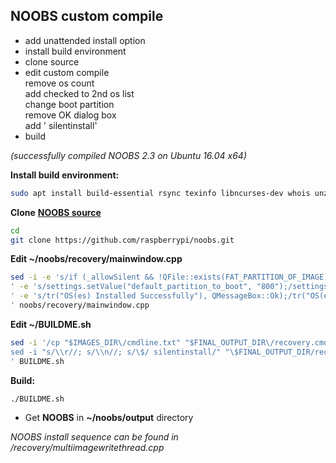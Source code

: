 NOOBS custom compile
---

- add unattended install option
- install build environment
- clone source
- edit custom compile  
	remove os count  
	add checked to 2nd os list  
	change boot partition  
	remove OK dialog box  
	add ' silentinstall'
- build  

_(successfully compiled NOOBS 2.3 on Ubuntu 16.04 x64)_  

**Install build environment:**  
```sh
sudo apt install build-essential rsync texinfo libncurses-dev whois unzip bc qt4-linguist-tools git-all
```
**Clone** [**NOOBS source**](https://github.com/raspberrypi/noobs)
```sh
cd
git clone https://github.com/raspberrypi/noobs.git
```  
**Edit ~/noobs/recovery/mainwindow.cpp**  
```sh
sed -i -e 's/if (_allowSilent && !QFile::exists(FAT_PARTITION_OF_IMAGE) && ui->list->count() == 1)/if (_allowSilent && !QFile::exists(FAT_PARTITION_OF_IMAGE))/
' -e 's/settings.setValue("default_partition_to_boot", "800");/settings.setValue("default_partition_to_boot", "8");/
' -e 's/tr("OS(es) Installed Successfully"), QMessageBox::Ok);/tr("OS(es) Installed Successfully"));/
' noobs/recovery/mainwindow.cpp 
```
**Edit ~/BUILDME.sh**  
```sh
sed -i '/cp "$IMAGES_DIR\/cmdline.txt" "$FINAL_OUTPUT_DIR\/recovery.cmdline"/ a\
sed -i "s/\\r//; s/\\n//; s/\$/ silentinstall/" "\$FINAL_OUTPUT_DIR/recovery.cmdline"
' BUILDME.sh
```
**Build:**  
```sh
./BUILDME.sh
```
- Get **NOOBS** in **~/noobs/output** directory  
  
    
_NOOBS install sequence can be found in /recovery/multiimagewritethread.cpp_
